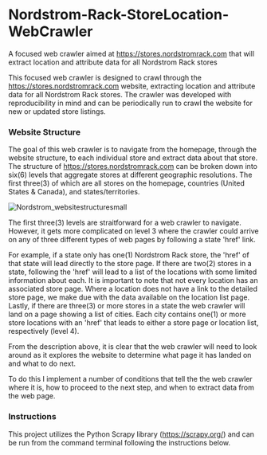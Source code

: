 # Nordstrom-Rack-StoreLocation-WebCrawler
A focused web crawler aimed at https://stores.nordstromrack.com that will extract location and attribute data for all Nordstrom Rack stores

This focused web crawler is designed to crawl through the https://stores.nordstromrack.com website, extracting location and attribute data for all Nordstrom Rack stores. The crawler was developed with reproducibility in mind and can be periodically run to crawl the website for new or updated store listings.

### Website Structure

The goal of this web crawler is to navigate from the homepage, through the website structure, to each individual store and extract data about that store. The structure of https://stores.nordstromrack.com can be broken down into six(6) levels that aggregate stores at different geographic resolutions. The first three(3) of which are all stores on the homepage, countries (United States & Canada), and states/territories. 

![Nordstrom_websitestructuresmall](https://user-images.githubusercontent.com/85769594/128905045-14aa45d2-f81b-4eb4-a4a7-017a00dd832f.png)

The first three(3) levels are straitforward for a web crawler to navigate. However, it gets more complicated on level 3 where the crawler could arrive on any of three different types of web pages by following a state 'href' link. 

For example, if a state only has one(1) Nordstrom Rack store, the 'href' of that state will lead directly to the store page. If there are two(2) stores in a state, following the 'href' will lead to a list of the locations with some limited information about each. It is important to note that not every location has an associated store page. Where a location does not have a link to the detailed store page, we make due with the data available on the location list page. Lastly, if there are three(3) or more stores in a state the web crawler will land on a page showing a list of cities. Each city contains one(1) or more store locations with an 'href' that leads to either a store page or location list, respectively (level 4). 

From the description above, it is clear that the web crawler will need to look around as it explores the website to determine what page it has landed on and what to do next. 

To do this I implement a number of conditions that tell the the web crawler where it is, how to proceed to the next step, and when to extract data from the web page.

### Instructions

This project utilizes the Python Scrapy library (https://scrapy.org/) and can be run from the command terminal following the instructions below.
